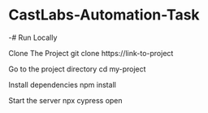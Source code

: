 ﻿# CastLabs-Automation-Task
 
 -# Run Locally
 
 Clone The Project
    git clone https://link-to-project
    
  Go to the project directory
    cd my-project
    
 Install dependencies
     npm install
 
 Start the server
    npx cypress open 
